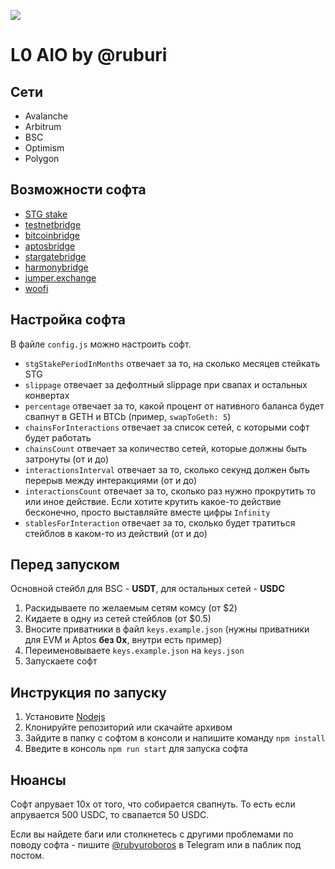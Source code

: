 ![](https://i.ibb.co/bRVhSBn/2023-06-27-00-59-28.png)

# L0 AIO by @ruburi

## Сети

- Avalanche
- Arbitrum
- BSC
- Optimism
- Polygon

## Возможности софта

- [STG stake](https://stargate.finance/stake/)
- [testnetbridge](https://testnetbridge.com/)
- [bitcoinbridge](https://bitcoinbridge.network/)
- [aptosbridge](https://theaptosbridge.com/bridge/)
- [stargatebridge](https://stargate.finance/transfer/)
- [harmonybridge](https://layerzero.bridge.harmony.one/)
- [jumper.exchange](https://jumper.exchange/)
- [woofi](https://fi.woo.org/)

## Настройка софта

В файле `config.js` можно настроить софт.

- `stgStakePeriodInMonths` отвечает за то, на сколько месяцев стейкать STG
- `slippage` отвечает за дефолтный slippage при свапах и остальных конвертах
- `percentage` отвечает за то, какой процент от нативного баланса будет свапнут в GETH и BTCb (пример, `swapToGeth: 5`)
- `chainsForInteractions` отвечает за список сетей, с которыми софт будет работать
- `chainsCount` отвечает за количество сетей, которые должны быть затронуты (от и до)
- `interactionsInterval` отвечает за то, сколько секунд должен быть перерыв между интеракциями (от и до)
- `interactionsCount` отвечает за то, сколько раз нужно прокрутить то или иное действие. Если хотите крутить какое-то действие бесконечно, просто выставляйте вместе цифры `Infinity`
- `stablesForInteraction` отвечает за то, сколько будет тратиться стейблов в каком-то из действий (от и до)

## Перед запуском

Основной стейбл для BSC - **USDT**, для остальных сетей - **USDC**

1. Раскидываете по желаемым сетям комсу (от $2)
2. Кидаете в одну из сетей стейблов (от $0.5)
3. Вносите приватники в файл `keys.example.json` (нужны приватники для EVM и Aptos **без 0x**, внутри есть пример)
4. Переименовываете `keys.example.json` на `keys.json`
5. Запускаете софт

## Инструкция по запуску

1. Установите [Nodejs](https://nodejs.org/en/download)
2. Клонируйте репозиторий или скачайте архивом
3. Зайдите в папку с софтом в консоли и напишите команду `npm install`
4. Введите в консоль `npm run start` для запуска софта

## Нюансы
Софт апрувает 10x от того, что собирается свапнуть. То есть если апрувается 500 USDC, то свапается 50 USDC.

Если вы найдете баги или столкнетесь с другими проблемами по поводу софта - пишите [@rubyuroboros](https://t.me/rubyuroboros) в Telegram или в паблик под постом.

